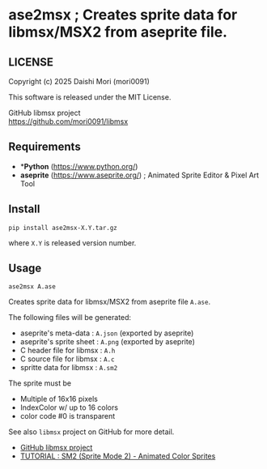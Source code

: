 # ase2msx ; Creates sprite data for libmsx/MSX2 from aseprite file.

## LICENSE

Copyright (c) 2025 Daishi Mori (mori0091)

This software is released under the MIT License.  

GitHub libmsx project  
<https://github.com/mori0091/libmsx>

## Requirements

- ***Python** (https://www.python.org/)
- **aseprite** (https://www.aseprite.org/) ; Animated Sprite Editor & Pixel Art Tool

## Install

``` shell
pip install ase2msx-X.Y.tar.gz
```
where `X.Y` is released version number.

## Usage

``` shell
ase2msx A.ase
```

Creates sprite data for libmsx/MSX2 from aseprite file `A.ase`.  

The following files will be generated:
- aseprite's meta-data     : `A.json` (exported by aseprite)
- aseprite's sprite sheet  : `A.png` (exported by aseprite)
- C header file for libmsx : `A.h`
- C source file for libmsx : `A.c`
- spritte data for libmsx  : `A.sm2`

The sprite must be
- Multiple of 16x16 pixels
- IndexColor w/ up to 16 colors
- color code #0 is transparent

See also `libmsx` project on GitHub for more detail.  
- [GitHub libmsx project](https://github.com/mori0091/libmsx)
- [TUTORIAL : SM2 (Sprite Mode 2) - Animated Color Sprites](https://github.com/mori0091/libmsx/tree/main/docs/tutorial_SM2.md)
